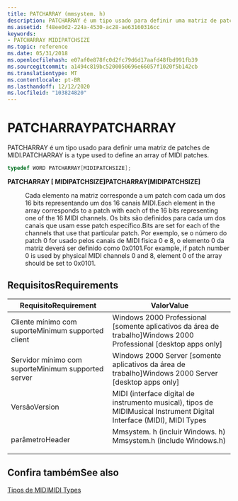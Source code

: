 ```yaml
---
title: PATCHARRAY (mmsystem. h)
description: PATCHARRAY é um tipo usado para definir uma matriz de patches de MIDI.
ms.assetid: f48ee0d2-224a-4530-ac28-ae63160316cc
keywords:
- PATCHARRAY MIDIPATCHSIZE
ms.topic: reference
ms.date: 05/31/2018
ms.openlocfilehash: e07af0e878fc0d2fc79d6d17aafd48fbd991fb39
ms.sourcegitcommit: a1494c819bc5200050696e66057f1020f5b142cb
ms.translationtype: MT
ms.contentlocale: pt-BR
ms.lasthandoff: 12/12/2020
ms.locfileid: "103824820"
---
```

# <a name="patcharray"></a><span data-ttu-id="0bf1d-104">PATCHARRAY</span><span class="sxs-lookup"><span data-stu-id="0bf1d-104">PATCHARRAY</span></span>

<span data-ttu-id="0bf1d-105">PATCHARRAY é um tipo usado para definir uma matriz de patches de MIDI.</span><span class="sxs-lookup"><span data-stu-id="0bf1d-105">PATCHARRAY is a type used to define an array of MIDI patches.</span></span>


```C++
typedef WORD PATCHARRAY[MIDIPATCHSIZE];
```



<dl> <dt>

<span data-ttu-id="0bf1d-106">**PATCHARRAY \[ MIDIPATCHSIZE\]**</span><span class="sxs-lookup"><span data-stu-id="0bf1d-106">**PATCHARRAY\[MIDIPATCHSIZE\]**</span></span>
</dt> <dd>

<span data-ttu-id="0bf1d-107">Cada elemento na matriz corresponde a um patch com cada um dos 16 bits representando um dos 16 canais MIDI.</span><span class="sxs-lookup"><span data-stu-id="0bf1d-107">Each element in the array corresponds to a patch with each of the 16 bits representing one of the 16 MIDI channels.</span></span> <span data-ttu-id="0bf1d-108">Os bits são definidos para cada um dos canais que usam esse patch específico.</span><span class="sxs-lookup"><span data-stu-id="0bf1d-108">Bits are set for each of the channels that use that particular patch.</span></span> <span data-ttu-id="0bf1d-109">Por exemplo, se o número do patch 0 for usado pelos canais de MIDI física 0 e 8, o elemento 0 da matriz deverá ser definido como 0x0101.</span><span class="sxs-lookup"><span data-stu-id="0bf1d-109">For example, if patch number 0 is used by physical MIDI channels 0 and 8, element 0 of the array should be set to 0x0101.</span></span>

</dd> </dl>

## <a name="requirements"></a><span data-ttu-id="0bf1d-110">Requisitos</span><span class="sxs-lookup"><span data-stu-id="0bf1d-110">Requirements</span></span>



| <span data-ttu-id="0bf1d-111">Requisito</span><span class="sxs-lookup"><span data-stu-id="0bf1d-111">Requirement</span></span> | <span data-ttu-id="0bf1d-112">Valor</span><span class="sxs-lookup"><span data-stu-id="0bf1d-112">Value</span></span> |
|-------------------------------------|-----------------------------------------------------------------------------------------------------------|
| <span data-ttu-id="0bf1d-113">Cliente mínimo com suporte</span><span class="sxs-lookup"><span data-stu-id="0bf1d-113">Minimum supported client</span></span><br/> | <span data-ttu-id="0bf1d-114">Windows 2000 Professional \[somente aplicativos da área de trabalho\]</span><span class="sxs-lookup"><span data-stu-id="0bf1d-114">Windows 2000 Professional \[desktop apps only\]</span></span><br/>                                                |
| <span data-ttu-id="0bf1d-115">Servidor mínimo com suporte</span><span class="sxs-lookup"><span data-stu-id="0bf1d-115">Minimum supported server</span></span><br/> | <span data-ttu-id="0bf1d-116">Windows 2000 Server \[somente aplicativos da área de trabalho\]</span><span class="sxs-lookup"><span data-stu-id="0bf1d-116">Windows 2000 Server \[desktop apps only\]</span></span><br/>                                                      |
| <span data-ttu-id="0bf1d-117">Versão</span><span class="sxs-lookup"><span data-stu-id="0bf1d-117">Version</span></span><br/>                  | <span data-ttu-id="0bf1d-118">MIDI (interface digital de instrumento musical), tipos de MIDI</span><span class="sxs-lookup"><span data-stu-id="0bf1d-118">Musical Instrument Digital Interface (MIDI), MIDI Types</span></span><br/>                                        |
| <span data-ttu-id="0bf1d-119">parâmetro</span><span class="sxs-lookup"><span data-stu-id="0bf1d-119">Header</span></span><br/>                   | <dl> <span data-ttu-id="0bf1d-120"><dt>Mmsystem. h (incluir Windows. h)</dt></span><span class="sxs-lookup"><span data-stu-id="0bf1d-120"><dt>Mmsystem.h (include Windows.h)</dt></span></span> </dl> |



## <a name="see-also"></a><span data-ttu-id="0bf1d-121">Confira também</span><span class="sxs-lookup"><span data-stu-id="0bf1d-121">See also</span></span>

<dl> <dt>

[<span data-ttu-id="0bf1d-122">Tipos de MIDI</span><span class="sxs-lookup"><span data-stu-id="0bf1d-122">MIDI Types</span></span>](midi-event-types.md)
</dt> </dl>

 

 





